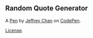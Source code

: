 Random Quote Generator
----------------------


A [Pen](http://codepen.io/jechan6/pen/YNXYaL) by [Jeffrey Chan](http://codepen.io/jechan6) on [CodePen](http://codepen.io/).

[License](http://codepen.io/jechan6/pen/YNXYaL/license).
